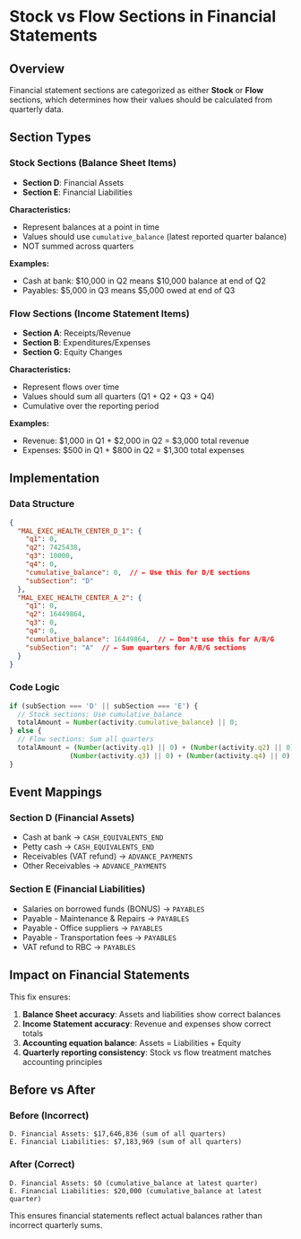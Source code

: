 # Stock vs Flow Sections in Financial Statements

## Overview

Financial statement sections are categorized as either **Stock** or **Flow** sections, which determines how their values should be calculated from quarterly data.

## Section Types

### Stock Sections (Balance Sheet Items)
- **Section D**: Financial Assets
- **Section E**: Financial Liabilities

**Characteristics:**
- Represent balances at a point in time
- Values should use `cumulative_balance` (latest reported quarter balance)
- NOT summed across quarters

**Examples:**
- Cash at bank: $10,000 in Q2 means $10,000 balance at end of Q2
- Payables: $5,000 in Q3 means $5,000 owed at end of Q3

### Flow Sections (Income Statement Items)
- **Section A**: Receipts/Revenue
- **Section B**: Expenditures/Expenses  
- **Section G**: Equity Changes

**Characteristics:**
- Represent flows over time
- Values should sum all quarters (Q1 + Q2 + Q3 + Q4)
- Cumulative over the reporting period

**Examples:**
- Revenue: $1,000 in Q1 + $2,000 in Q2 = $3,000 total revenue
- Expenses: $500 in Q1 + $800 in Q2 = $1,300 total expenses

## Implementation

### Data Structure
```json
{
  "MAL_EXEC_HEALTH_CENTER_D_1": {
    "q1": 0,
    "q2": 7425438,
    "q3": 10000,
    "q4": 0,
    "cumulative_balance": 0,  // ← Use this for D/E sections
    "subSection": "D"
  },
  "MAL_EXEC_HEALTH_CENTER_A_2": {
    "q1": 0,
    "q2": 16449864,
    "q3": 0,
    "q4": 0,
    "cumulative_balance": 16449864,  // ← Don't use this for A/B/G
    "subSection": "A"  // ← Sum quarters for A/B/G sections
  }
}
```

### Code Logic
```typescript
if (subSection === 'D' || subSection === 'E') {
  // Stock sections: Use cumulative_balance
  totalAmount = Number(activity.cumulative_balance) || 0;
} else {
  // Flow sections: Sum all quarters
  totalAmount = (Number(activity.q1) || 0) + (Number(activity.q2) || 0) + 
               (Number(activity.q3) || 0) + (Number(activity.q4) || 0);
}
```

## Event Mappings

### Section D (Financial Assets)
- Cash at bank → `CASH_EQUIVALENTS_END`
- Petty cash → `CASH_EQUIVALENTS_END`
- Receivables (VAT refund) → `ADVANCE_PAYMENTS`
- Other Receivables → `ADVANCE_PAYMENTS`

### Section E (Financial Liabilities)
- Salaries on borrowed funds (BONUS) → `PAYABLES`
- Payable - Maintenance & Repairs → `PAYABLES`
- Payable - Office suppliers → `PAYABLES`
- Payable - Transportation fees → `PAYABLES`
- VAT refund to RBC → `PAYABLES`

## Impact on Financial Statements

This fix ensures:
1. **Balance Sheet accuracy**: Assets and liabilities show correct balances
2. **Income Statement accuracy**: Revenue and expenses show correct totals
3. **Accounting equation balance**: Assets = Liabilities + Equity
4. **Quarterly reporting consistency**: Stock vs flow treatment matches accounting principles

## Before vs After

### Before (Incorrect)
```
D. Financial Assets: $17,646,836 (sum of all quarters)
E. Financial Liabilities: $7,183,969 (sum of all quarters)
```

### After (Correct)
```
D. Financial Assets: $0 (cumulative_balance at latest quarter)
E. Financial Liabilities: $20,000 (cumulative_balance at latest quarter)
```

This ensures financial statements reflect actual balances rather than incorrect quarterly sums.